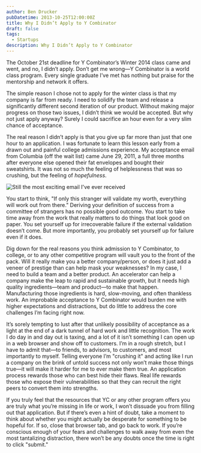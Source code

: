 ```yaml
---
author: Ben Drucker
pubDatetime: 2013-10-25T12:00:00Z
title: Why I Didn’t Apply to Y Combinator
draft: false
tags:
  - Startups
description: Why I Didn’t Apply to Y Combinator
---
```


The October 21st deadline for Y Combinator’s Winter 2014 class came and went, and no, I didn’t apply. Don’t get me wrong—Y Combinator is a world class program. Every single graduate I’ve met has nothing but praise for the mentorship and network it offers.

The simple reason I chose not to apply for the winter class is that my company is far from ready. I need to solidify the team and release a significantly different second iteration of our product. Without making major progress on those two issues, I didn’t think we would be accepted. But why not just apply anyway? Surely I could sacrifice an hour even for a very slim chance of acceptance.

The real reason I didn’t apply is that you give up far more than just that one hour to an application. I was fortunate to learn this lesson early from a drawn out and painful college admissions experience. My acceptance email from Columbia (off the wait list) came June 29, 2011, a full three months after everyone else opened their fat envelopes and bought their sweatshirts. It was not so much the feeling of helplessness that was so crushing, but the feeling of _hopefulness_.

![Still the most exciting email I've ever received](/images/columbia-admissions-email.png)

You start to think, "If only this stranger will validate my worth, everything will work out from there." Deriving your definition of success from a committee of strangers has no possible good outcome. You start to take time away from the work that really matters to do things that look good on paper. You set yourself up for irrecoverable failure if the external validation doesn’t come. But more importantly, you probably set yourself up for failure even if it does.

Dig down for the real reasons you think admission to Y Combinator, to college, or to any other competitive program will vault you to the front of the pack. Will it really make you a better company/person, or does it just add a veneer of prestige than can help mask your weaknesses? In my case, I need to build a team and a better product. An accelerator can help a company make the leap to rapid and sustainable growth, but it needs high quality ingredients—team and product—to make that happen. Manufacturing those ingredients is hard, slow-moving, and often thankless work. An improbable acceptance to Y Combinator would burden me with higher expectations and distractions, but do little to address the core challenges I’m facing right now.

It’s sorely tempting to lust after that unlikely possibility of acceptance as a light at the end of a dark tunnel of hard work and little recognition. The work I do day in and day out is taxing, and a lot of it isn’t something I can open up in a web browser and show off to customers. I’m in a rough stretch, but I have to admit that—to friends, to advisors, to customers, and most importantly to myself. Telling everyone I’m "crushing it" and acting like I run a company on the brink of untold success not only won’t make those things true—it will make it harder for me to ever make them true. An application process rewards those who can best hide their flaws. Real life rewards those who expose their vulnerabilities so that they can recruit the right peers to convert them into strengths.

If you truly feel that the resources that YC or any other program offers you are truly what you’re missing in life or work, I won’t dissuade you from filling out that application. But if there’s even a hint of doubt, take a moment to think about whether you might actually be desperate for something to be hopeful for. If so, close that browser tab, and go back to work. If you’re conscious enough of your fears and challenges to walk away from even the most tantalizing distraction, there won’t be any doubts once the time is right to click "submit."
